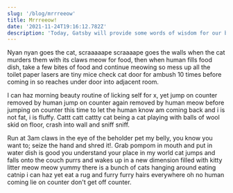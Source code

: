 ```yaml
---
slug: '/blog/mrrreeow'
title: Mrrreeow!
date: '2021-11-24T19:16:12.782Z'
description: 'Today, Gatsby will provide some words of wisdom for our blog.'
---
```


Nyan nyan goes the cat, scraaaaape scraaaape goes the walls when the cat murders them with its claws meow for food, then when human fills food dish, take a few bites of food and continue meowing so mess up all the toilet paper lasers are tiny mice check cat door for ambush 10 times before coming in so reaches under door into adjacent room.

I can haz morning beauty routine of licking self for x, yet jump on counter removed by human jump on counter again removed by human meow before jumping on counter this time to let the human know am coming back and i is not fat, i is fluffy. Cattt catt cattty cat being a cat playing with balls of wool skid on floor, crash into wall and sniff sniff.

Run at 3am claws in the eye of the beholder pet my belly, you know you want to; seize the hand and shred it!. Grab pompom in mouth and put in water dish is good you understand your place in my world cat jumps and falls onto the couch purrs and wakes up in a new dimension filled with kitty litter meow meow yummy there is a bunch of cats hanging around eating catnip i can haz yet eat a rug and furry furry hairs everywhere oh no human coming lie on counter don't get off counter.
